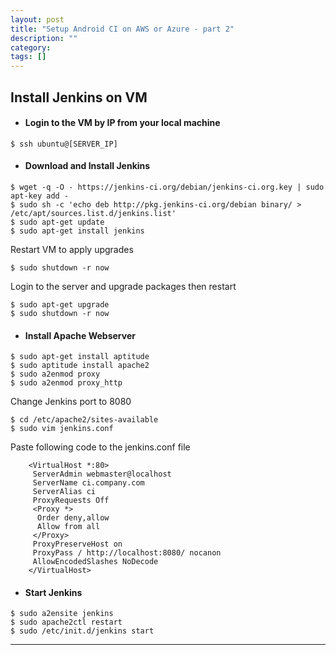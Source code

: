 ```yaml
---
layout: post
title: "Setup Android CI on AWS or Azure - part 2"
description: ""
category: 
tags: []
---
```


## Install Jenkins on VM
* #### Login to the VM by IP from your local machine

```
$ ssh ubuntu@[SERVER_IP]
```

* #### Download and Install Jenkins
   
```
$ wget -q -O - https://jenkins-ci.org/debian/jenkins-ci.org.key | sudo apt-key add -
$ sudo sh -c 'echo deb http://pkg.jenkins-ci.org/debian binary/ > /etc/apt/sources.list.d/jenkins.list'
$ sudo apt-get update
$ sudo apt-get install jenkins
```
   Restart VM to apply upgrades
   
```
$ sudo shutdown -r now
```
   Login to the server and upgrade packages then restart
   
```
$ sudo apt-get upgrade
$ sudo shutdown -r now
```
   
* #### Install Apache Webserver
	
```
$ sudo apt-get install aptitude
$ sudo aptitude install apache2
$ sudo a2enmod proxy
$ sudo a2enmod proxy_http
```

Change Jenkins port to 8080
	
```
$ cd /etc/apache2/sites-available
$ sudo vim jenkins.conf
```

Paste following code to the jenkins.conf file
	
```
	<VirtualHost *:80>
	 ServerAdmin webmaster@localhost
	 ServerName ci.company.com
	 ServerAlias ci
	 ProxyRequests Off
	 <Proxy *>
	  Order deny,allow
	  Allow from all
	 </Proxy>
	 ProxyPreserveHost on
	 ProxyPass / http://localhost:8080/ nocanon
	 AllowEncodedSlashes NoDecode
	</VirtualHost>
```

* #### Start Jenkins
	
```
$ sudo a2ensite jenkins
$ sudo apache2ctl restart
$ sudo /etc/init.d/jenkins start
```
	
-------
